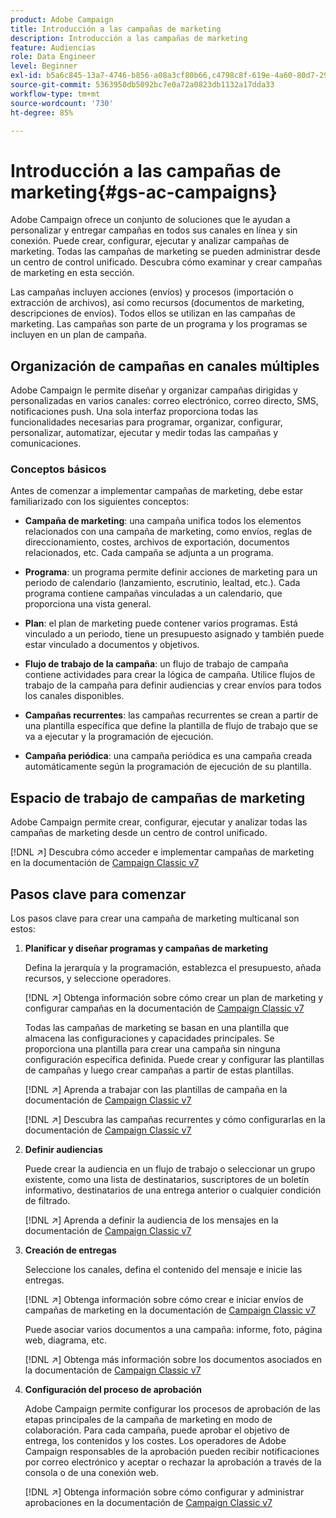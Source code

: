 ```yaml
---
product: Adobe Campaign
title: Introducción a las campañas de marketing
description: Introducción a las campañas de marketing
feature: Audiencias
role: Data Engineer
level: Beginner
exl-id: b5a6c845-13a7-4746-b856-a08a3cf80b66,c4798c8f-619e-4a60-80d7-29b9e4c61168
source-git-commit: 5363950db5092bc7e0a72a0823db1132a17dda33
workflow-type: tm+mt
source-wordcount: '730'
ht-degree: 85%

---
```


# Introducción a las campañas de marketing{#gs-ac-campaigns}

Adobe Campaign ofrece un conjunto de soluciones que le ayudan a personalizar y entregar campañas en todos sus canales en línea y sin conexión. Puede crear, configurar, ejecutar y analizar campañas de marketing. Todas las campañas de marketing se pueden administrar desde un centro de control unificado. Descubra cómo examinar y crear campañas de marketing en esta sección.

Las campañas incluyen acciones (envíos) y procesos (importación o extracción de archivos), así como recursos (documentos de marketing, descripciones de envíos). Todos ellos se utilizan en las campañas de marketing. Las campañas son parte de un programa y los programas se incluyen en un plan de campaña.

## Organización de campañas en canales múltiples

Adobe Campaign le permite diseñar y organizar campañas dirigidas y personalizadas en varios canales: correo electrónico, correo directo, SMS, notificaciones push. Una sola interfaz proporciona todas las funcionalidades necesarias para programar, organizar, configurar, personalizar, automatizar, ejecutar y medir todas las campañas y comunicaciones.

### Conceptos básicos

Antes de comenzar a implementar campañas de marketing, debe estar familiarizado con los siguientes conceptos:

* **Campaña de marketing**: una campaña unifica todos los elementos relacionados con una campaña de marketing, como envíos, reglas de direccionamiento, costes, archivos de exportación, documentos relacionados, etc. Cada campaña se adjunta a un programa.

* **Programa**: un programa permite definir acciones de marketing para un periodo de calendario (lanzamiento, escrutinio, lealtad, etc.). Cada programa contiene campañas vinculadas a un calendario, que proporciona una vista general.

* **Plan**: el plan de marketing puede contener varios programas. Está vinculado a un periodo, tiene un presupuesto asignado y también puede estar vinculado a documentos y objetivos.

* **Flujo de trabajo de la campaña**: un flujo de trabajo de campaña contiene actividades para crear la lógica de campaña. Utilice flujos de trabajo de la campaña para definir audiencias y crear envíos para todos los canales disponibles.

* **Campañas recurrentes**: las campañas recurrentes se crean a partir de una plantilla específica que define la plantilla de flujo de trabajo que se va a ejecutar y la programación de ejecución.

* **Campaña periódica**: una campaña periódica es una campaña creada automáticamente según la programación de ejecución de su plantilla.

## Espacio de trabajo de campañas de marketing

Adobe Campaign permite crear, configurar, ejecutar y analizar todas las campañas de marketing desde un centro de control unificado.

[!DNL :arrow_upper_right:] Descubra cómo acceder e implementar campañas de marketing en la documentación de  [Campaign Classic v7](https://experienceleague.adobe.com/docs/campaign-classic/using/orchestrating-campaigns/about-marketing-campaigns/accessing-marketing-campaigns.html?lang=es#orchestrating-campaigns)


## Pasos clave para comenzar

Los pasos clave para crear una campaña de marketing multicanal son estos:

1. **Planificar y diseñar programas y campañas de marketing**

   Defina la jerarquía y la programación, establezca el presupuesto, añada recursos, y seleccione operadores.

   [!DNL :arrow_upper_right:] Obtenga información sobre cómo crear un plan de marketing y configurar campañas en la documentación de  [Campaign Classic v7](https://experienceleague.adobe.com/docs/campaign-classic/using/orchestrating-campaigns/orchestrate-campaigns/setting-up-marketing-campaigns.html?lang=es#creating-plan-and-program-hierarchy)

   Todas las campañas de marketing se basan en una plantilla que almacena las configuraciones y capacidades principales. Se proporciona una plantilla para crear una campaña sin ninguna configuración específica definida. Puede crear y configurar las plantillas de campañas y luego crear campañas a partir de estas plantillas.

   [!DNL :arrow_upper_right:] Aprenda a trabajar con las plantillas de campaña en la documentación de  [Campaign Classic v7](https://experienceleague.adobe.com/docs/campaign-classic/using/orchestrating-campaigns/orchestrate-campaigns/marketing-campaign-templates.html?lang=es#orchestrating-campaigns)

   [!DNL :arrow_upper_right:] Descubra las campañas recurrentes y cómo configurarlas en la documentación de  [Campaign Classic v7](https://experienceleague.adobe.com/docs/campaign-classic/using/orchestrating-campaigns/orchestrate-campaigns/setting-up-marketing-campaigns.html?lang=es#recurring-and-periodic-campaigns)

1. **Definir audiencias**

   Puede crear la audiencia en un flujo de trabajo o seleccionar un grupo existente, como una lista de destinatarios, suscriptores de un boletín informativo, destinatarios de una entrega anterior o cualquier condición de filtrado.

   [!DNL :arrow_upper_right:] Aprenda a definir la audiencia de los mensajes en la documentación de  [Campaign Classic v7](https://experienceleague.adobe.com/docs/campaign-classic/using/orchestrating-campaigns/orchestrate-campaigns/marketing-campaign-target.html?lang=es#orchestrating-campaigns)

1. **Creación de entregas**

   Seleccione los canales, defina el contenido del mensaje e inicie las entregas.

   [!DNL :arrow_upper_right:] Obtenga información sobre cómo crear e iniciar envíos de campañas de marketing en la documentación de  [Campaign Classic v7](https://experienceleague.adobe.com/docs/campaign-classic/using/orchestrating-campaigns/orchestrate-campaigns/marketing-campaign-deliveries.html?lang=es#creating-deliveries)

   Puede asociar varios documentos a una campaña: informe, foto, página web, diagrama, etc.

   [!DNL :arrow_upper_right:] Obtenga más información sobre los documentos asociados en la documentación de  [Campaign Classic v7](https://experienceleague.adobe.com/docs/campaign-classic/using/orchestrating-campaigns/orchestrate-campaigns/marketing-campaign-assets.html?lang=es#adding-documents)

1. **Configuración del proceso de aprobación**

   Adobe Campaign permite configurar los procesos de aprobación de las etapas principales de la campaña de marketing en modo de colaboración. Para cada campaña, puede aprobar el objetivo de entrega, los contenidos y los costes. Los operadores de Adobe Campaign responsables de la aprobación pueden recibir notificaciones por correo electrónico y aceptar o rechazar la aprobación a través de la consola o de una conexión web.

   [!DNL :arrow_upper_right:] Obtenga información sobre cómo configurar y administrar aprobaciones en la documentación de  [Campaign Classic v7](https://experienceleague.adobe.com/docs/campaign-classic/using/orchestrating-campaigns/orchestrate-campaigns/marketing-campaign-approval.html?lang=es#orchestrating-campaigns)

